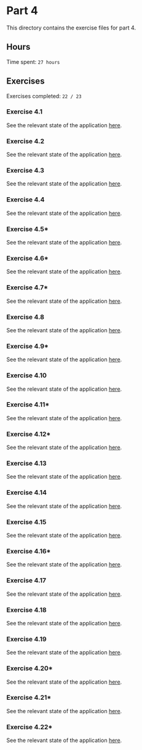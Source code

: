 # Part 4

This directory contains the exercise files for part 4.

## Hours

Time spent: `27 hours`

## Exercises

Exercises completed: `22 / 23`

### Exercise 4.1

See the relevant state of the application [here](https://github.com/rikurauhala/fullstack/tree/1dee37d57b95e84c38119c2d43c21c60e3fd97c7/exercises/part04/blog-list).

### Exercise 4.2

See the relevant state of the application [here](https://github.com/rikurauhala/fullstack/tree/049c7dd1c2c7e5a869f1bbc8d90d5930ad929a80/exercises/part04/blog-list).

### Exercise 4.3

See the relevant state of the application [here](https://github.com/rikurauhala/fullstack/commit/7931f643a551c19ff4cc55a6c9b02b49f2e755ad).

### Exercise 4.4

See the relevant state of the application [here](https://github.com/rikurauhala/fullstack/tree/568ef493eae59642d6118d4da78bf6fc45feb020/exercises/part04/blog-list).

### Exercise 4.5*

See the relevant state of the application [here](https://github.com/rikurauhala/fullstack/tree/8ea45995c389f1bff7075ae55a0f790039bf7743/exercises/part04/blog-list).

### Exercise 4.6*

See the relevant state of the application [here](https://github.com/rikurauhala/fullstack/tree/1c7b5b28e345de573ce49e03756a1c29cb5b8b92/exercises/part04/blog-list).

### Exercise 4.7*

See the relevant state of the application [here](https://github.com/rikurauhala/fullstack/tree/5b1a8955c6452015f71f3fb234ec0294d629a743/exercises/part04/blog-list).

### Exercise 4.8

See the relevant state of the application [here](https://github.com/rikurauhala/fullstack/tree/222a9ab525177b947aed0c992135cff587b6cc28/exercises/part04/blog-list).

### Exercise 4.9*

See the relevant state of the application [here](https://github.com/rikurauhala/fullstack/tree/4e33511b0eca15a82fb95590b52a290ad393e417/exercises/part04/blog-list).

### Exercise 4.10

See the relevant state of the application [here](https://github.com/rikurauhala/fullstack/tree/fc0a6ab2ced340ab5bf99b834affc8bda1fb0542/exercises/part04/blog-list).

### Exercise 4.11*

See the relevant state of the application [here](https://github.com/rikurauhala/fullstack/tree/3aaf70a56dba526f81bf9a60b1bb0774b5bff243/exercises/part04/blog-list).

### Exercise 4.12*

See the relevant state of the application [here](https://github.com/rikurauhala/fullstack/tree/00fe1fdcb24c83f3df799f6be357c50239ef59ba/exercises/part04/blog-list).

### Exercise 4.13

See the relevant state of the application [here](https://github.com/rikurauhala/fullstack/tree/376eaa043e18cdf5365c36f7ebfca7bb6d91eb1d/exercises/part04/blog-list).

### Exercise 4.14

See the relevant state of the application [here](https://github.com/rikurauhala/fullstack/tree/e6f3c52e8f7f1b4f0ac2e3c2ed200882dbf3c640/exercises/part04/blog-list).

### Exercise 4.15

See the relevant state of the application [here](https://github.com/rikurauhala/fullstack/tree/1e76d6fbe8cdbcdab3859d67439487ef9affb722/exercises/part04/blog-list).

### Exercise 4.16*

See the relevant state of the application [here](https://github.com/rikurauhala/fullstack/tree/b7ebd706aa3286d021e3a33e4c1310d9f64dd56a/exercises/part04/blog-list).

### Exercise 4.17

See the relevant state of the application [here](https://github.com/rikurauhala/fullstack/tree/ba38e6cf0bd83c6fb42bd50ac03bdfa86f1447af/exercises/part04/blog-list).

### Exercise 4.18

See the relevant state of the application [here](https://github.com/rikurauhala/fullstack/tree/8bbaed64ff393b1bcde1be8ccc2b46437ac33aea/exercises/part04/blog-list).

### Exercise 4.19

See the relevant state of the application [here](https://github.com/rikurauhala/fullstack/tree/4628fb3d81e909cd33495de0b6fdcf6b8115bb12/exercises/part04/blog-list).

### Exercise 4.20*

See the relevant state of the application [here](https://github.com/rikurauhala/fullstack/tree/0578747b67197d42b00bc7b82b978fa3d94e2711/exercises/part04/blog-list).

### Exercise 4.21*

See the relevant state of the application [here](https://github.com/rikurauhala/fullstack/tree/d81ae722a037b28735ed5f90acd469e3fea348fc/exercises/part04/blog-list).

### Exercise 4.22*

See the relevant state of the application [here](https://github.com/rikurauhala/fullstack/tree/29c59fb9b60327ce7c57c9091a43fffe98edb33d/exercises/part04/blog-list).
